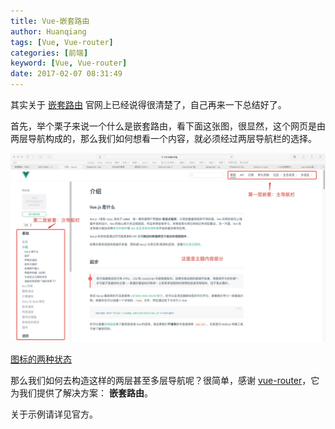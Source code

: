```yaml
---
title: Vue-嵌套路由
author: Huanqiang
tags: [Vue, Vue-router]
categories: [前端]
keyword: [Vue, Vue-router]
date: 2017-02-07 08:31:49
---
```


其实关于 [嵌套路由](https://router.vuejs.org/zh-cn/essentials/nested-routes.html) 官网上已经说得很清楚了，自己再来一下总结好了。

首先，举个栗子来说一个什么是嵌套路由，看下面这张图，很显然，这个网页是由两层导航构成的，那么我们如何想看一个内容，就必须经过两层导航栏的选择。

<!-- more -->

![图标的两种状态](/img/Nested-Route/Nested-Route.png)

[图标的两种状态](http://huanqiang.wang/img/Nested-Route/Nested-Route.png)

那么我们如何去构造这样的两层甚至多层导航呢？很简单，感谢 [vue-router](https://router.vuejs.org/zh-cn/)，它为我们提供了解决方案： **嵌套路由**。

关于示例请详见官方。